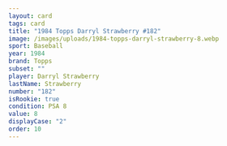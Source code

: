 ```yaml
---
layout: card
tags: card
title: "1984 Topps Darryl Strawberry #182"
image: /images/uploads/1984-topps-darryl-strawberry-8.webp
sport: Baseball
year: 1984
brand: Topps
subset: ""
player: Darryl Strawberry
lastName: Strawberry
number: "182"
isRookie: true
condition: PSA 8
value: 8
displayCase: "2"
order: 10
---
```

